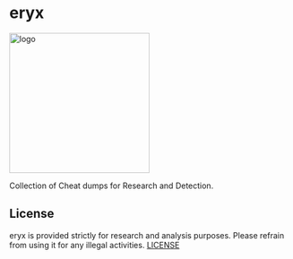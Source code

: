 # eryx

<img src="https://github.com/user-attachments/assets/c11c0a28-bdf8-4b11-8e79-1c064479bdcc" alt="logo" width="250"/>

Collection of Cheat dumps for Research and Detection.

## License
eryx is provided strictly for research and analysis purposes. Please refrain from using it for any illegal activities.
[LICENSE](LICENSE)
